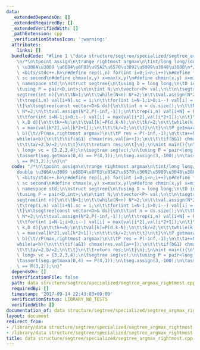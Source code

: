 ```yaml
---
data:
  _extendedDependsOn: []
  _extendedRequiredBy: []
  _extendedVerifiedWith: []
  _pathExtension: cpp
  _verificationStatusIcon: ':warning:'
  attributes:
    links: []
  bundledCode: "#line 1 \"data structure/segtree/specialized/segtree_argmax_rightmost.cpp\"\
    \n/*\n\tpoint assign\n\trange rightmost argmax\n\tint/long long/(double)\n\tdouble\
    \ \u306A\u3089 \u6BD4\u8F03\u95A2\u6570\u3092\u5909\u3048\u308B\n*/\n#include\
    \ <bits/stdc++.h>\n#define rep(i,n) for(int i=0;i<n;i++)\n#define fs first\n#define\
    \ sc second\n#define chmax(x,y) x=max(x,y)\n#define chmin(x,y) x=min(x,y)\nusing\
    \ namespace std;\n\nstruct segtree{\n\tusing D = long long;\n\tD inf = 1e18;\n\
    \tusing P = pair<D,int>;\n\n\tint N;\n\tvector<P> val;\n\t\n\tsegtree(){}\n\t\
    segtree(int n){\n\t\tN=1;\n\t\twhile(N<n) N*=2;\n\t\tval.assign(N*2,P(-inf,-1));\n\
    \t\trep(i,n) val[i+N].sc = i;\n\t\tfor(int i=N-1;i>0;i--) val[i] = max(val[i*2],val[i*2+1]);\n\
    \t}\n\tsegtree(const vector<D>& ds){\n\t\tint n = ds.size();\n\t\tN=1;\n\t\twhile(N<n)\
    \ N*=2;\n\t\tval.assign(N*2,P(-inf,-1));\n\t\trep(i,n) val[i+N] = P(ds[i],i);\n\
    \t\tfor(int i=N-1;i>0;i--) val[i] = max(val[i*2],val[i*2+1]);\n\t}\n\tvoid assign(int\
    \ k,D d){\n\t\tk+=N;\n\t\tval[k]=P(d,k-N);\n\t\tk/=2;\n\t\twhile(k){\n\t\t\tval[k]\
    \ = max(val[k*2],val[k*2+1]);\n\t\t\tk/=2;\n\t\t}\n\t}\n\tP getmaxa(int a,int\
    \ b){\t//P(max,rightmost argmax)\n\t\tP res = P(-inf,-1);\n\t\ta+=N,b+=N;\n\t\t\
    while(a<b){\n\t\t\tif(a&1) chmax(res,val[a++]);\n\t\t\tif(b&1) chmax(res,val[--b]);\n\
    \t\t\ta/=2,b/=2;\n\t\t}\n\t\treturn res;\n\t}\n};\n\nint main(){\n\tvector<long\
    \ long> vc = {3,2,3,4};\n\tsegtree seg(vc);\n\tusing P = pair<long long,int>;\n\
    \tassert(seg.getmaxa(0,4) == P(4,3));\n\tseg.assign(3,-100);\n\tassert(seg.getmaxa(0,4)\
    \ == P(3,2));\n}\n"
  code: "/*\n\tpoint assign\n\trange rightmost argmax\n\tint/long long/(double)\n\t\
    double \u306A\u3089 \u6BD4\u8F03\u95A2\u6570\u3092\u5909\u3048\u308B\n*/\n#include\
    \ <bits/stdc++.h>\n#define rep(i,n) for(int i=0;i<n;i++)\n#define fs first\n#define\
    \ sc second\n#define chmax(x,y) x=max(x,y)\n#define chmin(x,y) x=min(x,y)\nusing\
    \ namespace std;\n\nstruct segtree{\n\tusing D = long long;\n\tD inf = 1e18;\n\
    \tusing P = pair<D,int>;\n\n\tint N;\n\tvector<P> val;\n\t\n\tsegtree(){}\n\t\
    segtree(int n){\n\t\tN=1;\n\t\twhile(N<n) N*=2;\n\t\tval.assign(N*2,P(-inf,-1));\n\
    \t\trep(i,n) val[i+N].sc = i;\n\t\tfor(int i=N-1;i>0;i--) val[i] = max(val[i*2],val[i*2+1]);\n\
    \t}\n\tsegtree(const vector<D>& ds){\n\t\tint n = ds.size();\n\t\tN=1;\n\t\twhile(N<n)\
    \ N*=2;\n\t\tval.assign(N*2,P(-inf,-1));\n\t\trep(i,n) val[i+N] = P(ds[i],i);\n\
    \t\tfor(int i=N-1;i>0;i--) val[i] = max(val[i*2],val[i*2+1]);\n\t}\n\tvoid assign(int\
    \ k,D d){\n\t\tk+=N;\n\t\tval[k]=P(d,k-N);\n\t\tk/=2;\n\t\twhile(k){\n\t\t\tval[k]\
    \ = max(val[k*2],val[k*2+1]);\n\t\t\tk/=2;\n\t\t}\n\t}\n\tP getmaxa(int a,int\
    \ b){\t//P(max,rightmost argmax)\n\t\tP res = P(-inf,-1);\n\t\ta+=N,b+=N;\n\t\t\
    while(a<b){\n\t\t\tif(a&1) chmax(res,val[a++]);\n\t\t\tif(b&1) chmax(res,val[--b]);\n\
    \t\t\ta/=2,b/=2;\n\t\t}\n\t\treturn res;\n\t}\n};\n\nint main(){\n\tvector<long\
    \ long> vc = {3,2,3,4};\n\tsegtree seg(vc);\n\tusing P = pair<long long,int>;\n\
    \tassert(seg.getmaxa(0,4) == P(4,3));\n\tseg.assign(3,-100);\n\tassert(seg.getmaxa(0,4)\
    \ == P(3,2));\n}"
  dependsOn: []
  isVerificationFile: false
  path: data structure/segtree/specialized/segtree_argmax_rightmost.cpp
  requiredBy: []
  timestamp: '2017-09-14 22:43:03+09:00'
  verificationStatus: LIBRARY_NO_TESTS
  verifiedWith: []
documentation_of: data structure/segtree/specialized/segtree_argmax_rightmost.cpp
layout: document
redirect_from:
- /library/data structure/segtree/specialized/segtree_argmax_rightmost.cpp
- /library/data structure/segtree/specialized/segtree_argmax_rightmost.cpp.html
title: data structure/segtree/specialized/segtree_argmax_rightmost.cpp
---
```

